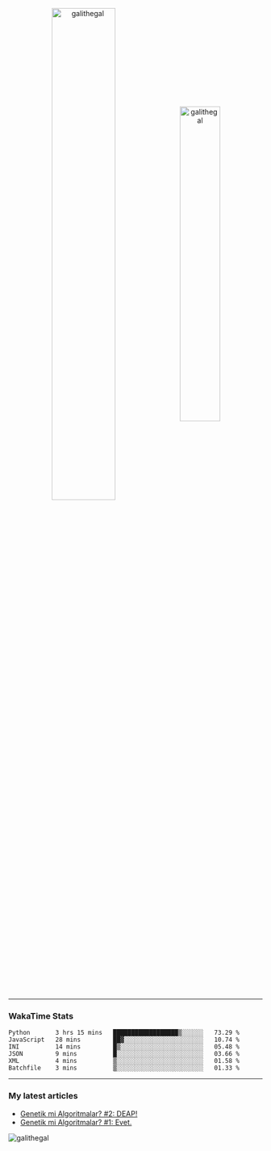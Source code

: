 <p align="center">
  <img align="center" width="50%" height="auto" src="https://github-readme-stats.vercel.app/api?username=galithegal&show_icons=true&count_private=true&theme=jolly&locale=en" alt="galithegal" />
  <img align="center" width="40%" height="auto" src="https://github-readme-stats.vercel.app/api/top-langs?username=galithegal&exclude_repo=NNCars&show_icons=true&theme=jolly&locale=en&layout=compact" alt="galithegal" />
</p>

<hr class="dashed" />
<p align="center">

<h3 align="left">WakaTime Stats</h3>
<!--START_SECTION:waka-->

```text
Python       3 hrs 15 mins   ██████████████████▒░░░░░░   73.29 %
JavaScript   28 mins         ██▓░░░░░░░░░░░░░░░░░░░░░░   10.74 %
INI          14 mins         █▒░░░░░░░░░░░░░░░░░░░░░░░   05.48 %
JSON         9 mins          █░░░░░░░░░░░░░░░░░░░░░░░░   03.66 %
XML          4 mins          ▒░░░░░░░░░░░░░░░░░░░░░░░░   01.58 %
Batchfile    3 mins          ▒░░░░░░░░░░░░░░░░░░░░░░░░   01.33 %
```

<!--END_SECTION:waka-->

</p>
<hr class="dashed" />

<h3 align="left">My latest articles</h3>

<!-- BLOG-POST-LIST:START -->
- [Genetik mi Algoritmalar?  #2: DEAP!](https://medium.com/rsparametrelerbutunu/genetik-mi-algoritmalar-2-deap-faaaaab756f7?source=rss-873ea545dd09------2)
- [Genetik mi Algoritmalar?  #1: Evet.](https://medium.com/rsparametrelerbutunu/genetik-mi-algoritmalar-1-evet-9fded872060b?source=rss-873ea545dd09------2)
<!-- BLOG-POST-LIST:END -->

<!-- View counter -->
<p align="left"> <img src="https://komarev.com/ghpvc/?username=galithegal&label=Views&color=010002&style=flat-square" alt="galithegal" /> </p>
